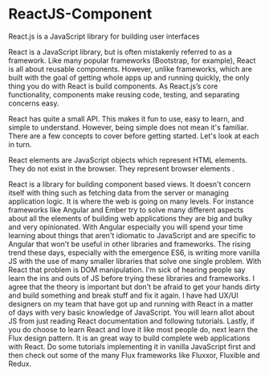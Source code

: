 # ReactJS-Component
<p>React.js is a JavaScript library for building user interfaces</p>

<p>
React is a JavaScript library, but is often mistakenly referred to as a framework. Like many popular frameworks (Bootstrap, for example), React is all about reusable components. However, unlike frameworks, which are built with the goal of getting whole apps up and running quickly, the only thing you do with React is build components. As React.js’s core functionality, components make reusing code, testing, and separating concerns easy.
</p>

<p>
React has quite a small API. This makes it fun to use, easy to learn, and simple to understand. However, being simple does not mean it's familiar. There are a few concepts to cover before getting started. Let's look at each in turn.
</p>
<p>
React elements are JavaScript objects which represent HTML elements. They do not exist in the browser. They represent browser elements .
</p>
<p>
React is a library for building component based views. It doesn't concern itself with thing such as fetching data from the server or managing application logic. It is where the web is going on many levels. 
For instance frameworks like Angular and Ember try to solve many different aspects about all the elements of building web applications they are big and bulky and very opinionated. With Angular especially you will spend your time learning about things that aren't idiomatic to JavaScript and are specific to Angular that won't be useful in other libraries and frameworks.
The rising trend these days, especially with the emergence ES6, is writing more vanilla JS with the use of many smaller libraries that solve one single problem. With React that problem is DOM manipulation. 
I'm sick of hearing people say learn the ins and outs of JS before trying these libraries and frameworks. I agree that the theory is important but don't be afraid to get your hands dirty and build something and break stuff and fix it again. I have had UX/UI designers on my team that have got up and running with React in a matter of days with very basic knowledge of JavaScript. You will learn allot about JS from just reading React documentation and following tutorials.
Lastly, if you do choose to learn React and love it like most people do, next learn the Flux design pattern. It is an great way to build complete web applications with React. Do some tutorials implementing it in vanilla JavaScript first and then check out some of the many Flux frameworks like Fluxxor, Fluxible and Redux.
</p>

